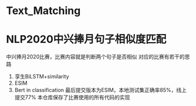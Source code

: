 # Text_Matching
# NLP2020中兴捧月句子相似度匹配
中兴捧月2020比赛，比赛内容就是判断两个句子是否相似
对应的比赛有若干的思路
1. 孪生BiLSTM+similarity
2. ESIM
3. Bert in classification
最后提交版本为ESIM，本地测试集正确率85%，线上提交77%
本仓库保存了比赛使用的所有代码的实现
